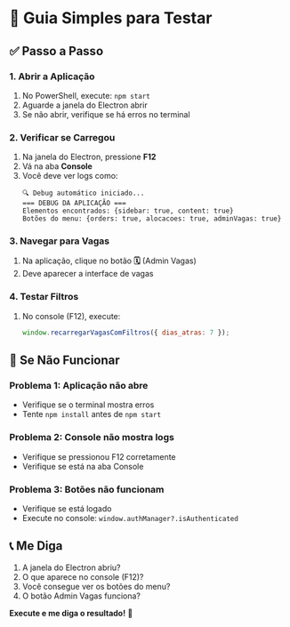 # 🚀 Guia Simples para Testar

## ✅ **Passo a Passo**

### **1. Abrir a Aplicação**
1. No PowerShell, execute: `npm start`
2. Aguarde a janela do Electron abrir
3. Se não abrir, verifique se há erros no terminal

### **2. Verificar se Carregou**
1. Na janela do Electron, pressione **F12**
2. Vá na aba **Console**
3. Você deve ver logs como:
   ```
   🔍 Debug automático iniciado...
   === DEBUG DA APLICAÇÃO ===
   Elementos encontrados: {sidebar: true, content: true}
   Botões do menu: {orders: true, alocacoes: true, adminVagas: true}
   ```

### **3. Navegar para Vagas**
1. Na aplicação, clique no botão **🗓️** (Admin Vagas)
2. Deve aparecer a interface de vagas

### **4. Testar Filtros**
1. No console (F12), execute:
   ```javascript
   window.recarregarVagasComFiltros({ dias_atras: 7 });
   ```

## 🚨 **Se Não Funcionar**

### **Problema 1: Aplicação não abre**
- Verifique se o terminal mostra erros
- Tente `npm install` antes de `npm start`

### **Problema 2: Console não mostra logs**
- Verifique se pressionou F12 corretamente
- Verifique se está na aba Console

### **Problema 3: Botões não funcionam**
- Verifique se está logado
- Execute no console: `window.authManager?.isAuthenticated`

## 📞 **Me Diga**

1. A janela do Electron abriu?
2. O que aparece no console (F12)?
3. Você consegue ver os botões do menu?
4. O botão Admin Vagas funciona?

**Execute e me diga o resultado!** 🚀
